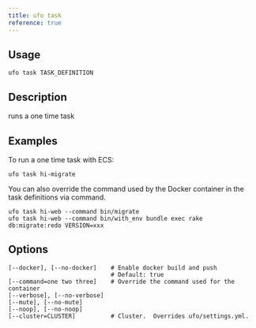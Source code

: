 ```yaml
---
title: ufo task
reference: true
---
```


## Usage

    ufo task TASK_DEFINITION

## Description

runs a one time task

## Examples

To run a one time task with ECS:

    ufo task hi-migrate

You can also override the command used by the Docker container in the task definitions via command.

    ufo task hi-web --command bin/migrate
    ufo task hi-web --command bin/with_env bundle exec rake db:migrate:redo VERSION=xxx


## Options

```
[--docker], [--no-docker]    # Enable docker build and push
                             # Default: true
[--command=one two three]    # Override the command used for the container
[--verbose], [--no-verbose]  
[--mute], [--no-mute]        
[--noop], [--no-noop]        
[--cluster=CLUSTER]          # Cluster.  Overrides ufo/settings.yml.
```

